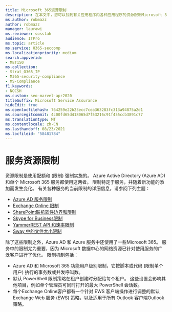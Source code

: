 ```yaml
---
title: Microsoft 365资源限制
description: 在本文中，您可以找到有关应用程序内各种应用程序的资源限制Microsoft 365。
ms.author: robmazz
author: robmazz
manager: laurawi
ms.reviewer: sosstah
audience: ITPro
ms.topic: article
ms.service: O365-seccomp
ms.localizationpriority: medium
search.appverid:
- MET150
ms.collection:
- Strat_O365_IP
- M365-security-compliance
- MS-Compliance
f1.keywords:
- NOCSH
ms.custom: seo-marvel-apr2020
titleSuffix: Microsoft Service Assurance
hideEdit: true
ms.openlocfilehash: 764259e22b23ecc7cea363283fc313a94875a2d1
ms.sourcegitcommit: 4c00fd65d418065d7f53216c91f455ccb3891c77
ms.translationtype: MT
ms.contentlocale: zh-CN
ms.lasthandoff: 08/23/2021
ms.locfileid: "58481784"
---
```

# <a name="service-resource-limits"></a>服务资源限制

资源限制是使用配额和 (限制) 强制实施的。 Azure Active Directory (Azure AD) 和单个 Microsoft 365 服务都使用这两者。 限制特定于服务，并随着新功能的添加而发生变化。 有关各种服务的当前限制的详细信息，请参阅下列主题：

- [Azure AD 服务限制](/azure/azure-resource-manager/management/azure-subscription-service-limits)
- [Exchange Online 限制](/office365/servicedescriptions/exchange-online-service-description/exchange-online-limits)
- [SharePoint联机软件边界和限制](https://support.office.com/article/SharePoint-Online-software-boundaries-and-limits-8F34FF47-B749-408B-ABC0-B605E1F6D498)
- [Skype for Business限制](https://technet.microsoft.com/library/skype-for-business-online-limits.aspx)
- [YammerREST API 和速率限制](https://developer.yammer.com/docs/rest-api-rate-limits)
- [Sway 中的文件大小限制](https://support.office.com/article/File-size-limits-in-Sway-4db21bc6-b42b-499f-9272-66e089db109f)

除了这些限制之外，Azure AD 和 Azure 服务中还使用了一些Microsoft 365。 服务中的限制尤为重要，因为 Microsoft 数据中心的网络资源已针对使用服务的广泛客户进行了优化。 限制机制包括：

- Azure AD 和 Microsoft 365 功能用户级别限制，它按脚本或代码 (限制单个用户) 执行的事务数或并发呼叫数。
- 默认 PowerShell 限制策略在租户创建时分配给每个租户。 这些设置会影响其他项目，例如单个管理员可同时打开的最大 PowerShell 会话数。
- 每个Exchange Online客户都有一个针对 EWS 客户端操作进行调整的默认 Exchange Web 服务 (EWS) 策略，以及适用于所有 Outlook 客户端Outlook策略。
